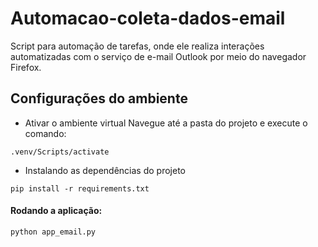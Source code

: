 # Automacao-coleta-dados-email
Script para automação de tarefas, onde ele realiza interações automatizadas com o serviço de e-mail Outlook por meio do navegador Firefox.

## Configurações do ambiente
* Ativar o ambiente virtual
Navegue até a pasta do projeto e execute o comando:  
 ```shell
 .venv/Scripts/activate
 ```

* Instalando as dependências do projeto
```shell
pip install -r requirements.txt 
```

#### Rodando a aplicação:
```shell
python app_email.py
``` 
